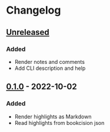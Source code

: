 # Changelog

## [Unreleased]

### Added

- Render notes and comments
- Add CLI description and help

## [0.1.0] - 2022-10-02

### Added

- Render highlights as Markdown
- Read highlights from bookcision json

[Unreleased]: https://github.com/dimasmith/highlights/compare/v0.1.0...HEAD

[0.1.0]: https://github.com/dimasmith/highlights/compare/0ac21eb24c38aded4528eb4401b3e0587173027b...v0.1.0